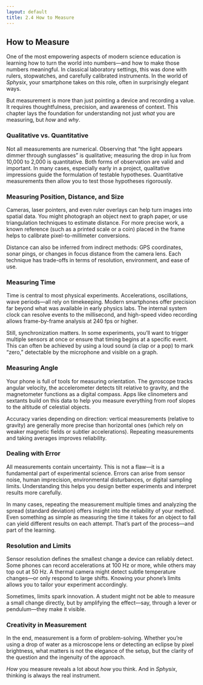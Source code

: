 ```yaml
---
layout: default
title: 2.4 How to Measure
---
```


## How to Measure

One of the most empowering aspects of modern science education is learning how to turn the world into numbers—and how to make those numbers meaningful. In classical laboratory settings, this was done with rulers, stopwatches, and carefully calibrated instruments. In the world of *Sphysix*, your smartphone takes on this role, often in surprisingly elegant ways.

But measurement is more than just pointing a device and recording a value. It requires thoughtfulness, precision, and awareness of context. This chapter lays the foundation for understanding not just *what* you are measuring, but *how* and *why*.

### Qualitative vs. Quantitative

Not all measurements are numerical. Observing that “the light appears dimmer through sunglasses” is qualitative; measuring the drop in lux from 10,000 to 2,000 is quantitative. Both forms of observation are valid and important. In many cases, especially early in a project, qualitative impressions guide the formulation of testable hypotheses. Quantitative measurements then allow you to test those hypotheses rigorously.

### Measuring Position, Distance, and Size

Cameras, laser pointers, and even ruler overlays can help turn images into spatial data. You might photograph an object next to graph paper, or use triangulation techniques to estimate distance. For more precise work, a known reference (such as a printed scale or a coin) placed in the frame helps to calibrate pixel-to-millimeter conversions.

Distance can also be inferred from indirect methods: GPS coordinates, sonar pings, or changes in focus distance from the camera lens. Each technique has trade-offs in terms of resolution, environment, and ease of use.

### Measuring Time

Time is central to most physical experiments. Accelerations, oscillations, wave periods—all rely on timekeeping. Modern smartphones offer precision far beyond what was available in early physics labs. The internal system clock can resolve events to the millisecond, and high-speed video recording allows frame-by-frame analysis at 240 fps or higher.

Still, synchronization matters. In some experiments, you’ll want to trigger multiple sensors at once or ensure that timing begins at a specific event. This can often be achieved by using a loud sound (a clap or a pop) to mark “zero,” detectable by the microphone and visible on a graph.

### Measuring Angle

Your phone is full of tools for measuring orientation. The gyroscope tracks angular velocity, the accelerometer detects tilt relative to gravity, and the magnetometer functions as a digital compass. Apps like clinometers and sextants build on this data to help you measure everything from roof slopes to the altitude of celestial objects.

Accuracy varies depending on direction: vertical measurements (relative to gravity) are generally more precise than horizontal ones (which rely on weaker magnetic fields or subtler accelerations). Repeating measurements and taking averages improves reliability.

### Dealing with Error

All measurements contain uncertainty. This is not a flaw—it is a fundamental part of experimental science. Errors can arise from sensor noise, human imprecision, environmental disturbances, or digital sampling limits. Understanding this helps you design better experiments and interpret results more carefully.

In many cases, repeating the measurement multiple times and analyzing the spread (standard deviation) offers insight into the reliability of your method. Even something as simple as measuring the time it takes for an object to fall can yield different results on each attempt. That’s part of the process—and part of the learning.

### Resolution and Limits

Sensor resolution defines the smallest change a device can reliably detect. Some phones can record accelerations at 100 Hz or more, while others may top out at 50 Hz. A thermal camera might detect subtle temperature changes—or only respond to large shifts. Knowing your phone’s limits allows you to tailor your experiment accordingly.

Sometimes, limits spark innovation. A student might not be able to measure a small change directly, but by amplifying the effect—say, through a lever or pendulum—they make it visible.

### Creativity in Measurement

In the end, measurement is a form of problem-solving. Whether you’re using a drop of water as a microscope lens or detecting an eclipse by pixel brightness, what matters is not the elegance of the setup, but the clarity of the question and the ingenuity of the approach.

*How* you measure reveals a lot about *how* you think. And in *Sphysix*, thinking is always the real instrument.
